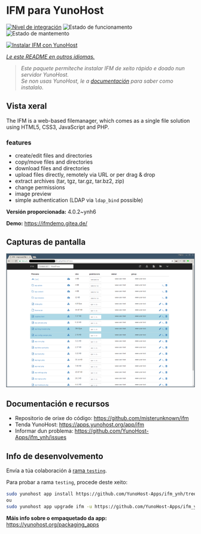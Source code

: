 <!--
NOTA: Este README foi creado automáticamente por <https://github.com/YunoHost/apps/tree/master/tools/readme_generator>
NON debe editarse manualmente.
-->

# IFM para YunoHost

[![Nivel de integración](https://apps.yunohost.org/badge/integration/ifm)](https://ci-apps.yunohost.org/ci/apps/ifm/)
![Estado de funcionamento](https://apps.yunohost.org/badge/state/ifm)
![Estado de mantemento](https://apps.yunohost.org/badge/maintained/ifm)

[![Instalar IFM con YunoHost](https://install-app.yunohost.org/install-with-yunohost.svg)](https://install-app.yunohost.org/?app=ifm)

*[Le este README en outros idiomas.](./ALL_README.md)*

> *Este paquete permíteche instalar IFM de xeito rápido e doado nun servidor YunoHost.*  
> *Se non usas YunoHost, le a [documentación](https://yunohost.org/install) para saber como instalalo.*

## Vista xeral

The IFM is a web-based filemanager, which comes as a single file solution using HTML5, CSS3, JavaScript and PHP. 

### features

- create/edit files and directories
- copy/move files and directories
- download files and directories
- upload files directly, remotely via URL or per drag & drop
- extract archives (tar, tgz, tar.gz, tar.bz2, zip)
- change permissions
- image preview
- simple authentication (LDAP via `ldap_bind` possible)


**Versión proporcionada:** 4.0.2~ynh6

**Demo:** <https://ifmdemo.gitea.de/>

## Capturas de pantalla

![Captura de pantalla de IFM](./doc/screenshots/ifm_screenshot.png)

## Documentación e recursos

- Repositorio de orixe do código: <https://github.com/misterunknown/ifm>
- Tenda YunoHost: <https://apps.yunohost.org/app/ifm>
- Informar dun problema: <https://github.com/YunoHost-Apps/ifm_ynh/issues>

## Info de desenvolvemento

Envía a túa colaboración á [rama `testing`](https://github.com/YunoHost-Apps/ifm_ynh/tree/testing).

Para probar a rama `testing`, procede deste xeito:

```bash
sudo yunohost app install https://github.com/YunoHost-Apps/ifm_ynh/tree/testing --debug
ou
sudo yunohost app upgrade ifm -u https://github.com/YunoHost-Apps/ifm_ynh/tree/testing --debug
```

**Máis info sobre o empaquetado da app:** <https://yunohost.org/packaging_apps>
